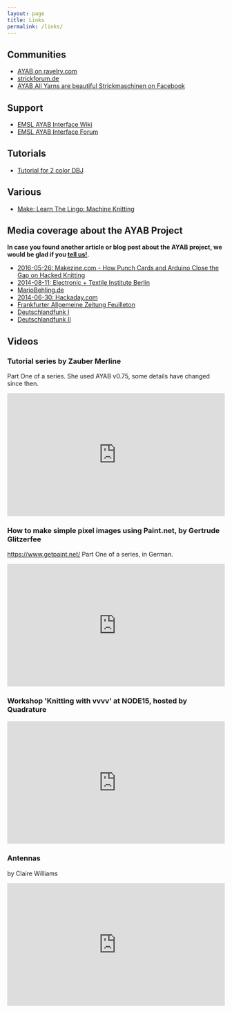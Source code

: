 ```yaml
---
layout: page
title: Links
permalink: /links/
---
```


## Communities

- [AYAB on ravelry.com](http://www.ravelry.com/discuss/ayab/)
- [strickforum.de](http://strickforum.de)
- [AYAB All Yarns are beautiful Strickmaschinen on Facebook](https://www.facebook.com/groups/1384431355220966/)

## Support

- [EMSL AYAB Interface Wiki](http://wiki.evilmadscientist.com/AYAB_Interface)
- [EMSL AYAB Interface Forum](http://forum.evilmadscientist.com/categories/ayab-all-yarns-are-beautiful)

## Tutorials

 - [Tutorial for 2 color DBJ](https://slisen.blogspot.de/2013/03/a-lesson-in-2-color-double-bed-jacquard.html)

## Various

- [Make: Learn The Lingo: Machine Knitting ](http://makezine.com/2017/07/27/learn-lingo-machine-knitting/)

## Media coverage about the AYAB Project

**In case you found another article or blog post about the AYAB project, we would be glad if you [tell us!](/contact/).**

- [2016-05-26: Makezine.com - How Punch Cards and Arduino Close the Gap on Hacked Knitting](https://makezine.com/2016/05/26/back-punch-cards-arduino-close-gap-hacked-knitting/)
- [2014-08-11: Electronic + Textile Institute Berlin](http://etiberlin.wordpress.com/2014/08/11/ayab-brother-knitting-machine-hack/)
- [MarioBehling.de](http://mariobehling.de/arduino-and-knitting-machines-ayab-graphic-interface-project)
- [2014-06-30: Hackaday.com](http://hackaday.com/2014/06/30/thp-entry-all-yarns-are-beautiful/)
- [Frankfurter Allgemeine Zeitung Feuilleton](http://www.faz.net/aktuell/feuilleton/chaos-communication-congress-bastler-baustler-life-hacker-12729465.html)
- [Deutschlandfunk I](http://www.deutschlandfunk.de/30-jahre-chaos-communication-congress-man-kann-sich-das.1946.de.html?dram:article_id=273236)
- [Deutschlandfunk II](http://www.deutschlandfunk.de/30-jahre-chaos-communication-congress-forschung-aktuell-vom.1946.de.html?dram:article_id=273322)

## Videos

### Tutorial series by Zauber Merline
Part One of a series. She used AYAB v0.75, some details have changed since then.

<div class="flex-video widescreen" style="margin: 0 auto;text-align:center;">
<style>.embed-container { position: relative; padding-bottom: 56.25%; height: 0; overflow: hidden; max-width: 100%; height: auto; } .embed-container iframe, .embed-container object, .embed-container embed { position: absolute; top: 0; left: 0; width: 100%; height: 100%; }</style>
<div class='embed-container'><iframe src='https://www.youtube.com/watch?v=t6NrdS0SLWM' frameborder='0' webkitAllowFullScreen mozallowfullscreen allowFullScreen></iframe></div>
</div>

### How to make simple pixel images using Paint.net, by Gertrude Glitzerfee
https://www.getpaint.net/ 
Part One of a series, in German.

<div class="flex-video widescreen" style="margin: 0 auto;text-align:center;">
<style>.embed-container { position: relative; padding-bottom: 56.25%; height: 0; overflow: hidden; max-width: 100%; height: auto; } .embed-container iframe, .embed-container object, .embed-container embed { position: absolute; top: 0; left: 0; width: 100%; height: 100%; }</style>
<div class='embed-container'><iframe src='https://www.youtube.com/watch?v=kMlnaVO6UKs' frameborder='0' webkitAllowFullScreen mozallowfullscreen allowFullScreen></iframe></div>
</div>

### Workshop 'Knitting with vvvv' at NODE15, hosted by Quadrature

<div class="flex-video widescreen" style="margin: 0 auto;text-align:center;">
<style>.embed-container { position: relative; padding-bottom: 56.25%; height: 0; overflow: hidden; max-width: 100%; height: auto; } .embed-container iframe, .embed-container object, .embed-container embed { position: absolute; top: 0; left: 0; width: 100%; height: 100%; }</style>
<div class='embed-container'><iframe src='http://player.vimeo.com/video/126589765' frameborder='0' webkitAllowFullScreen mozallowfullscreen allowFullScreen></iframe></div>
</div>

### Antennas

by Claire Williams

<div class="flex-video widescreen" style="margin: 0 auto;text-align:center;">
<style>.embed-container { position: relative; padding-bottom: 56.25%; height: 0; overflow: hidden; max-width: 100%; height: auto; } .embed-container iframe, .embed-container object, .embed-container embed { position: absolute; top: 0; left: 0; width: 100%; height: 100%; }</style>
<div class='embed-container'><iframe src='http://player.vimeo.com/video/131294546' frameborder='0' webkitAllowFullScreen mozallowfullscreen allowFullScreen></iframe></div>
</div>
